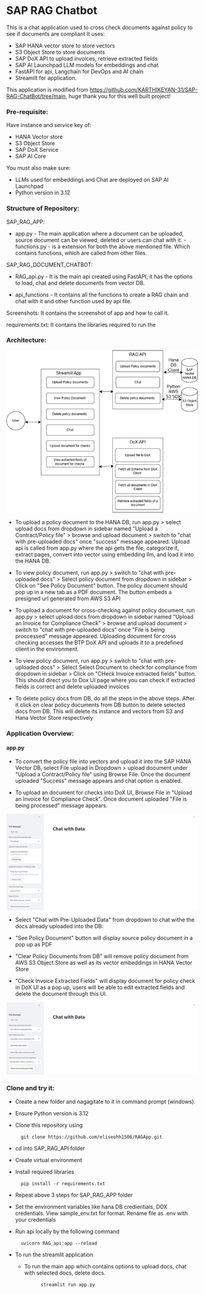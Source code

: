 # SAP RAG Chatbot

This is a chat application used to cross check documents against policy to see if documents are compliant 
It uses:
- SAP HANA vector store to store vectors
- S3 Object Store to store documents
- SAP DoX API to upload invoices, retrieve extracted fields
- SAP AI Launchpad LLM models for embeddings and chat
- FastAPI for api, Langchain for DevOps and AI chain
- Streamlit for application.

This application is modified from https://github.com/KARTHIKEYAN-31/SAP-RAG-ChatBot/tree/main, huge thank you for this well built project! 

### Pre-requisite:
Have instance and service key of:
- HANA Vector store 
- S3 Object Store 
- SAP DoX Service 
- SAP AI Core 

You must also make sure:
- LLMs used for embeddings and Chat are deployed on SAP AI Launchpad
- Python version in 3.12

### Structure of Repository:

SAP_RAG_APP:

- app.py - The main application where a document can be uploaded, source document can be viewed, deleted or users can chat with it.
-functions.py - is a extension for both the above mentioned file. Which contains functions, which are called from other files.

SAP_RAG_DOCUMENT_CHATBOT:

- RAG_api.py - It is the main api created using FastAPI, it has the options to load, chat and delete documents from vector DB.

- api_functions - It contains all the functions to create a RAG chain and chat with it and other function used by api file.


Screenshots:
It contains the screenshot of app and how to call it.

requirements.txt:
It contains the libraries required to run the 

### Architecture:

![Architecture](Screenshots/RAG-Architecture.drawio.png "Architecture of the APP")

- To upload a policy document to the HANA DB, run app.py > select upload docs from dropdown in sidebar named "Upload a Contract/Policy file" > browse and upload document > switch to "chat with pre-uploaded docs" once "success" message appeared. Upload api is called from app.py where the api gets the file, categorize it, extract pages, convert into vector using embedding llm, and load it into the HANA DB.

- To view policy document, run app.py > switch to "chat with pre-uploaded docs" > Select policy document from dropdown in sidebar > Click on "See Policy Document" button. The policy document should pop up in a new tab as a PDF document. The button embeds a presigned url generated from AWS S3 API

- To upload a document for cross-checking against policy document, run app.py > select upload docs from dropdown in sidebar named "Upload an Invoice for Compliance Check" > browse and upload document > switch to "chat with pre-uploaded docs" once "File is being proccessed" message appeared. Uploading document for cross checking accesses the BTP DoX API and uploads it to a predefined client in the environment.

- To view policy document, run app.py > switch to "chat with pre-uploaded docs" > Select Select Document to check for compliance from dropdown in sidebar > Click on "CHeck Invoice extracted fields" button. This should direct you to Dox UI page where you can check if extracted fields is correct and delete uploaded invoices
  
- To delete policy docs from DB, do all the steps in the above steps. After it click on clear policy documents from DB button to delete selected docs from DB. This will delete its instance and vectors from S3 and Hana Vector Store respectively

### Application Overview:

#### **app.py** 

- To convert the policy file into vectors and upload it into the SAP HANA Vector DB, select File upload in Dropdown > upload document under "Upload a Contract/Policy file" using Browse File. Once the document uploaded "Success" message appears and chat option is enabled.

- To upload an document for checks into DoX UI, Browse File in "Upload an Invoice for Compliance Check". Once document uploaded "File is being processed" message appears. 

![app.py - upload Data](Screenshots/app_upload_interface.png "app.py - upload Data")

- Select "Chat with Pre-Uploaded Data" from dropdown to chat withe the docs already uploaded into the DB. 

- "See Policy Document" button will display source policy document in a pop up as PDF 

- "Clear Policy Documents from DB" will remove policy document from AWS S3 Object Store as well as its vector embeddings in HANA Vector Store 

- "Check Invoice Extracted Fields" will display document for policy check in DoX UI as a pop up, users will be able to edit extracted fields and delete the document through this UI. 

![app.py - Pre_uploaded Data - select Docs](Screenshots/chat_with_preuploaded_doc.png "app.py - Pre_uploaded Data - select Docs")

### Clone and try it:

- Create a new folder and nagagitate to it in command prompt (windows).

- Ensure Python version is 3.12

- Clone this repository using
    
        git clone https://github.com/eliseohh1506/RAGApp.git

- cd into SAP_RAG_API folder

- Create virtual environment 

- Install required libraries 
    
        pip install -r requirements.txt

- Repeat above 3 steps for SAP_RAG_APP folder
  
- Set the environment variables like hana DB credientials, DOX credentials. View sample_env.txt for format. Rename file as .env with your credentials

- Run api locally by the following command

        uvicorn RAG_api:app --reload

- To run the streamlit application

    * To run the main app which contains options to upload docs, chat with selected docs, delete docs.

                streamlit run app.py 
